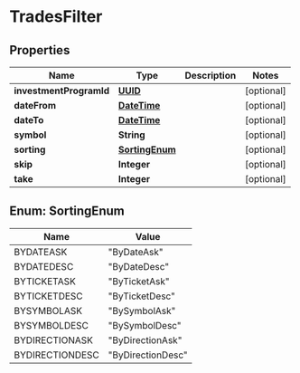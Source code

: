 
# TradesFilter

## Properties
Name | Type | Description | Notes
------------ | ------------- | ------------- | -------------
**investmentProgramId** | [**UUID**](UUID.md) |  |  [optional]
**dateFrom** | [**DateTime**](DateTime.md) |  |  [optional]
**dateTo** | [**DateTime**](DateTime.md) |  |  [optional]
**symbol** | **String** |  |  [optional]
**sorting** | [**SortingEnum**](#SortingEnum) |  |  [optional]
**skip** | **Integer** |  |  [optional]
**take** | **Integer** |  |  [optional]


<a name="SortingEnum"></a>
## Enum: SortingEnum
Name | Value
---- | -----
BYDATEASK | &quot;ByDateAsk&quot;
BYDATEDESC | &quot;ByDateDesc&quot;
BYTICKETASK | &quot;ByTicketAsk&quot;
BYTICKETDESC | &quot;ByTicketDesc&quot;
BYSYMBOLASK | &quot;BySymbolAsk&quot;
BYSYMBOLDESC | &quot;BySymbolDesc&quot;
BYDIRECTIONASK | &quot;ByDirectionAsk&quot;
BYDIRECTIONDESC | &quot;ByDirectionDesc&quot;



